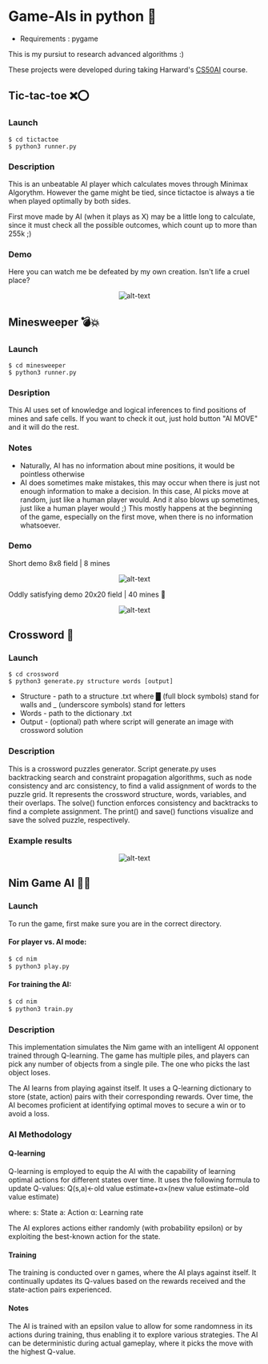 # Game-AIs in python 🦾
- Requirements : pygame

This is my pursiut to research advanced algorithms :)

These projects were developed during taking Harward's [CS50AI](https://pll.harvard.edu/course/cs50s-introduction-artificial-intelligence-python) course.

## Tic-tac-toe ❌⭕

### Launch
    $ cd tictactoe
    $ python3 runner.py

### Description
This is an unbeatable AI player which calculates moves through Minimax Algorythm.
However the game might be tied, since tictactoe is always a tie when played optimally by both sides.

First move made by AI (when it plays as X) may be a little long to calculate, since it must check all the possible outcomes, which count up to more than 255k ;)

### Demo

Here you can watch me be defeated by my own creation. Isn't life a cruel place?

<p align="center">
<img src="https://github.com/RomanchenkoAS/ai_models/assets/119735427/0c0a40d0-9bdb-49fc-86ef-7a6b8c92e469" alt="alt-text">
</p>

## Minesweeper 💣💥

### Launch
    $ cd minesweeper
    $ python3 runner.py

### Desription
This AI uses set of knowledge and logical inferences to find positions of mines and safe cells. If you want to check it out, just hold button "AI MOVE" and it will do the rest.

### Notes
- Naturally, AI has no information about mine positions, it would be pointless otherwise
- AI does sometimes make mistakes, this may occur when there is just not enough information to make a decision. In this case, AI picks move at random, just like a human player would. And it also blows up sometimes, just like a human player would ;) This mostly happens at the beginning of the game, especially on the first move, when there is no information whatsoever.  

### Demo

Short demo 8x8 field | 8 mines
<p align="center">
<img src="https://github.com/RomanchenkoAS/ai_models/assets/119735427/75a8e069-faf1-42b5-ba0a-7f8a14b91b97" alt="alt-text">
</p>

Oddly satisfying demo 20x20 field | 40 mines 🥴
<p align="center">
<img src="https://github.com/RomanchenkoAS/ai_models/assets/119735427/26af7b90-5f4b-4469-8750-fea1171d55ff" alt="alt-text">
</p>


## Crossword 💬

### Launch
    $ cd crossword
    $ python3 generate.py structure words [output]
    
- Structure - path to a structure .txt where █ (full block symbols) stand for walls and _ (underscore symbols) stand for letters
- Words - path to the dictionary .txt 
- Output - (optional) path where script will generate an image with crossword solution

### Description
This is a crossword puzzles generator. Script generate.py uses backtracking search and constraint propagation algorithms, such as node consistency and arc consistency, to find a valid assignment of words to the puzzle grid. It represents the crossword structure, words, variables, and their overlaps. The solve() function enforces consistency and backtracks to find a complete assignment. The print() and save() functions visualize and save the solved puzzle, respectively.

### Example results    
<p align="center">
<img src="https://github.com/RomanchenkoAS/ai_models/assets/119735427/1201e84c-4b9e-4347-9811-03586d709831" alt="alt-text">
</p>


## Nim Game AI 🎲🤖
### Launch
To run the game, first make sure you are in the correct directory.

#### For player vs. AI mode:

```bash
$ cd nim
$ python3 play.py
```

#### For training the AI:

```bash
$ cd nim
$ python3 train.py
```

### Description
This implementation simulates the Nim game with an intelligent AI opponent trained through Q-learning. The game has multiple piles, and players can pick any number of objects from a single pile. The one who picks the last object loses.

The AI learns from playing against itself. It uses a Q-learning dictionary to store (state, action) pairs with their corresponding rewards. Over time, the AI becomes proficient at identifying optimal moves to secure a win or to avoid a loss.

### AI Methodology
#### Q-learning
Q-learning is employed to equip the AI with the capability of learning optimal actions for different states over time. It uses the following formula to update Q-values:
Q(s,a)←old value estimate+α×(new value estimate−old value estimate)

where:
s: State
a: Action
α: Learning rate

The AI explores actions either randomly (with probability epsilon) or by exploiting the best-known action for the state.

#### Training
The training is conducted over n games, where the AI plays against itself. It continually updates its Q-values based on the rewards received and the state-action pairs experienced.

#### Notes
The AI is trained with an epsilon value to allow for some randomness in its actions during training, thus enabling it to explore various strategies.
The AI can be deterministic during actual gameplay, where it picks the move with the highest Q-value.

